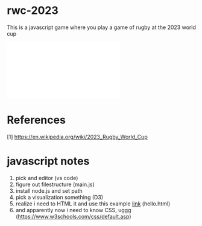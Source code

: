 # rwc-2023
This is a javascript game where you play a game of rugby at the 2023 world cup

![](hello.html)

# References
[1] https://en.wikipedia.org/wiki/2023_Rugby_World_Cup

# javascript notes
1. pick and editor (vs code)
2. figure out filestructure (main.js)
3. install node.js and set path
4. pick a visualization something (D3)
5. realize i need to HTML it and use this example [link](https://d3-graph-gallery.com/intro_d3js.html#:~:text=An%20introduction%20to%20d3.js%20in%2010%20basic%20examples.,Explanation%3A%20...%208%20Data%20binding%20%E2%86%92%20Explanation%3A%20) (hello.html)
6. and apparently now i need to know CSS, uggg (https://www.w3schools.com/css/default.asp)
